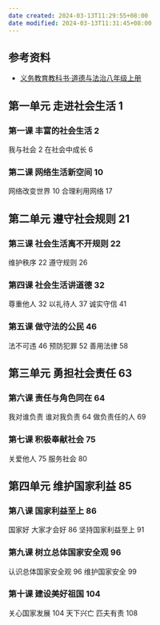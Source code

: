 ```yaml
---
date created: 2024-03-13T11:29:55+08:00
date modified: 2024-03-13T11:31:45+08:00
---
```

## 参考资料

- [义务教育教科书·道德与法治八年级上册](https://basic.smartedu.cn/tchMaterial/detail?contentType=assets_document&contentId=5a29b928-d6da-4131-a69e-4c54941f7651&catalogType=tchMaterial&subCatalog=tchMaterial)

## 第一单元 走进社会生活 1

### 第一课 丰富的社会生活 2

我与社会 2
在社会中成长 6

### 第二课 网络生活新空间 10

网络改变世界 10
合理利用网络 17

## 第二单元 遵守社会规则 21

### 第三课 社会生活离不开规则 22

维护秩序 22
遵守规则 26

### 第四课 社会生活讲道德 32

尊重他人 32
以礼待人 37
诚实守信 41

### 第五课 做守法的公民 46

法不可违 46
预防犯罪 52
善用法律 58

## 第三单元 勇担社会责任 63

### 第六课 责任与角色同在 64

我对谁负责 谁对我负责 64
做负责任的人 69

### 第七课 积极奉献社会 75

关爱他人 75
服务社会 80

## 第四单元 维护国家利益 85

### 第八课 国家利益至上 86

国家好 大家才会好 86
坚持国家利益至上 91

### 第九课 树立总体国家安全观 96

认识总体国家安全观 96
维护国家安全 99

### 第十课 建设美好祖国 104

关心国家发展 104
天下兴亡 匹夫有责 108